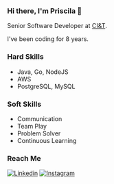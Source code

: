 ### Hi there, I'm Priscila 👋
Senior Software Developer at [CI&T](https://ciandt.com/).

I've been coding for 8 years.

### Hard Skills
- Java, Go, NodeJS
- AWS
- PostgreSQL, MySQL

### Soft Skills
- Communication
- Team Play
- Problem Solver
- Continuous Learning

### Reach Me
[![Linkedin](https://img.shields.io/badge/linkedin-%230077B5.svg?style=for-the-badge&logo=linkedin&logoColor=white)](https://www.linkedin.com/in/priscila-albertini-da-silva/)
[![Instagram](https://img.shields.io/badge/Instagram-%23E4405F.svg?style=for-the-badge&logo=Instagram&logoColor=white)](https://www.instagram.com/priscilalbertini/)
<!--
**priscila-albertini-silva/priscila-albertini-silva** is a ✨ _special_ ✨ repository because its `README.md` (this file) appears on your GitHub profile.

Here are some ideas to get you started:

- 🔭 I’m currently working on ...
- 🌱 I’m currently learning ...
- 👯 I’m looking to collaborate on ...
- 🤔 I’m looking for help with ...
- 💬 Ask me about ...
- 📫 How to reach me: ...
- 😄 Pronouns: ...
- ⚡ Fun fact: ...
-->
